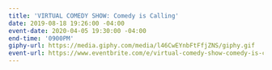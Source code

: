 ```yaml
---
title: 'VIRTUAL COMEDY SHOW: Comedy is Calling'
date: 2019-08-18 19:26:00 -04:00
event-date: 2020-04-05 19:30:00 -04:00
end-time: '0900PM'
giphy-url: https://media.giphy.com/media/l46CwEYnbFtFfjZNS/giphy.gif
event-url: https://www.eventbrite.com/e/virtual-comedy-show-comedy-is-calling-tickets-96364868917
---
```


